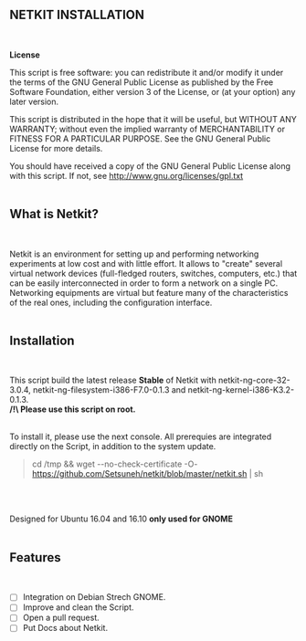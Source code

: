 <b> NETKIT INSTALLATION </b>
------
</br>

<b> License </b>

This script is free software: you can redistribute it and/or modify it under the terms of the GNU General Public License as published by the Free Software Foundation, either version 3 of the License, or (at your option) any later version.

This script is distributed in the hope that it will be useful, but WITHOUT ANY WARRANTY; without even the implied warranty of MERCHANTABILITY or FITNESS FOR A PARTICULAR PURPOSE. See the GNU General Public License for more details.

You should have received a copy of the GNU General Public License along with this script. If not, see http://www.gnu.org/licenses/gpl.txt
</br>
</br>

<b> What is Netkit? </b>
------
</br>

Netkit is an environment for setting up and performing networking experiments at low cost and with little effort. It allows to "create" several virtual network devices (full-fledged routers, switches, computers, etc.) that can be easily interconnected in order to form a network on a single PC. 
Networking equipments are virtual but feature many of the characteristics of the real ones, including the configuration interface.
</br>
</br>

<b> Installation </b>
------
</br>

This script build the latest release **Stable** of Netkit with netkit-ng-core-32-3.0.4, netkit-ng-filesystem-i386-F7.0-0.1.3 and netkit-ng-kernel-i386-K3.2-0.1.3.
</br>
**/!\ Please use this script on root.**
</br>
</br>

To install it, please use the next console. All prerequies are integrated directly on the Script, in addition to the system update.
> cd /tmp && wget --no-check-certificate  -O- https://github.com/Setsuneh/netkit/blob/master/netkit.sh | sh
</br>
</br>

Designed for Ubuntu 16.04 and 16.10 **only used for GNOME**
</br>
</br>

<b> Features </b>
------
</br>

- [ ] Integration on Debian Strech GNOME.
- [ ] Improve and clean the Script.
- [ ] Open a pull request.
- [ ] Put Docs about Netkit.
